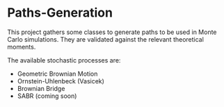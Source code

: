 # Paths-Generation

This project gathers some classes to generate paths to be used in Monte Carlo simulations. They are validated against the relevant theoretical moments.

The available stochastic processes are:
* Geometric Brownian Motion
* Ornstein-Uhlenbeck (Vasicek)
* Brownian Bridge
* SABR (coming soon)

